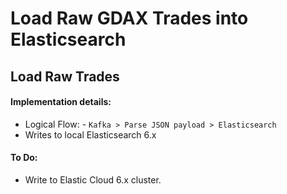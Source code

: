 # Load Raw GDAX Trades into Elasticsearch

## Load Raw Trades

#### Implementation details:

- Logical Flow:
      - `Kafka > Parse JSON payload > Elasticsearch`
- Writes to local Elasticsearch 6.x

#### To Do:

- Write to Elastic Cloud 6.x cluster.

